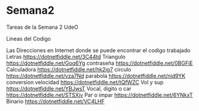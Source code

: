 # Semana2
Tareas de la Semana 2 UdeO


Lineas del Codigo

Las Direcciones en Internet donde se puede encontrar el codigo trabajado
Letras https://dotnetfiddle.net/3C44td
Triangulo https://dotnetfiddle.net/Goq6Yg
contraseña https://dotnetfiddle.net/0BGFiE
Calculadora https://dotnetfiddle.net/hk2ig7
circulo https://dotnetfiddle.net/vza7Nd
parabola https://dotnetfiddle.net/nid9YK
conversion velocidad https://dotnetfiddle.net/tQfWZC
Vol y sup https://dotnetfiddle.net/YBJwsT
Vocal, digito o car https://dotnetfiddle.net/STSXjv
Par o impar https://dotnetfiddle.net/6YNkxT
Binario https://dotnetfiddle.net/VC4LHF
